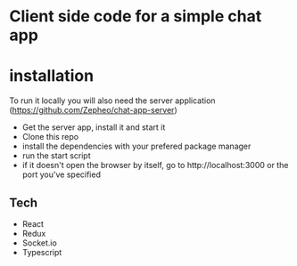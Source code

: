 # Client side code for a simple chat app

# installation
To run it locally you will also need the server application (https://github.com/Zepheo/chat-app-server)
  - Get the server app, install it and start it
  - Clone this repo
  - install the dependencies with your prefered package manager
  - run the start script
  - if it doesn't open the browser by itself, go to http://localhost:3000 or the port you've specified

## Tech
  - React
  - Redux
  - Socket.io
  - Typescript
